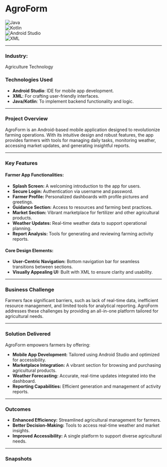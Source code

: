 # **AgroForm**  
![Java](https://img.shields.io/badge/Java-ED8B00?style=for-the-badge&logo=java&logoColor=white)  
![Kotlin](https://img.shields.io/badge/Kotlin-0095D5?style=for-the-badge&logo=kotlin&logoColor=white)  
![Android Studio](https://img.shields.io/badge/Android%20Studio-3DDC84?style=for-the-badge&logo=android-studio&logoColor=white)  
![XML](https://img.shields.io/badge/XML-FF6600?style=for-the-badge&logo=xml&logoColor=white)  

---

### **Industry:**  
Agriculture Technology  

### **Technologies Used**  
- **Android Studio**: IDE for mobile app development.  
- **XML**: For crafting user-friendly interfaces.  
- **Java/Kotlin**: To implement backend functionality and logic.  

---

### **Project Overview**  
AgroForm is an Android-based mobile application designed to revolutionize farming operations. With its intuitive design and robust features, the app provides farmers with tools for managing daily tasks, monitoring weather, accessing market updates, and generating insightful reports.  

---

### **Key Features**  

#### **Farmer App Functionalities:**  
- **Splash Screen:** A welcoming introduction to the app for users.  
- **Secure Login:** Authentication via username and password.  
- **Farmer Profile:** Personalized dashboards with profile pictures and greetings.  
- **Guidance Section:** Access to resources and farming best practices.  
- **Market Section:** Vibrant marketplace for fertilizer and other agricultural products.  
- **Weather Updates:** Real-time weather data to support operational planning.  
- **Report Analysis:** Tools for generating and reviewing farming activity reports.  

#### **Core Design Elements:**  
- **User-Centric Navigation:** Bottom navigation bar for seamless transitions between sections.  
- **Visually Appealing UI:** Built with XML to ensure clarity and usability.  

---

### **Business Challenge**  
Farmers face significant barriers, such as lack of real-time data, inefficient resource management, and limited tools for analytical reporting. AgroForm addresses these challenges by providing an all-in-one platform tailored for agricultural needs.  

---

### **Solution Delivered**  
AgroForm empowers farmers by offering:  
- **Mobile App Development:** Tailored using Android Studio and optimized for accessibility.  
- **Marketplace Integration:** A vibrant section for browsing and purchasing agricultural products.  
- **Weather Forecasting:** Accurate, real-time updates integrated into the dashboard.  
- **Reporting Capabilities:** Efficient generation and management of activity reports.  

---

### **Outcomes**  
- **Enhanced Efficiency:** Streamlined agricultural management for farmers.  
- **Better Decision-Making:** Tools to access real-time weather and market insights.  
- **Improved Accessibility:** A single platform to support diverse agricultural needs.  

---

### **Snapshots**  
